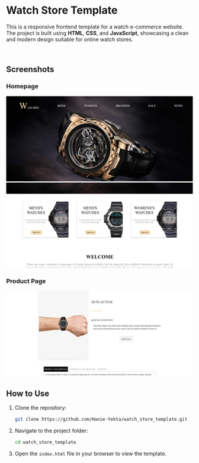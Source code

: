 # Watch Store Template

This is a responsive frontend template for a watch e-commerce website. The project is built using **HTML**, **CSS**, and **JavaScript**, showcasing a clean and modern design suitable for online watch stores.

<br>

## Screenshots

### Homepage
<img src="watch_store_template\assets\screenshots\home_page_1.png" alt="Homepage" width="800">
<img src="watch_store_template\assets\screenshots\home_page_2.png" alt="Homepage" width="800">

### Product Page
<img src="watch_store_template\assets\screenshots\product_page.png" alt="Product Page" width="800">

<br>

## How to Use
1. Clone the repository:
   ```bash
   git clone https://github.com/Hanie-Yekta/watch_store_template.git
   ```
2. Navigate to the project folder:
   ```bash
   cd watch_store_template
   ```
3. Open the `index.html` file in your browser to view the template.
